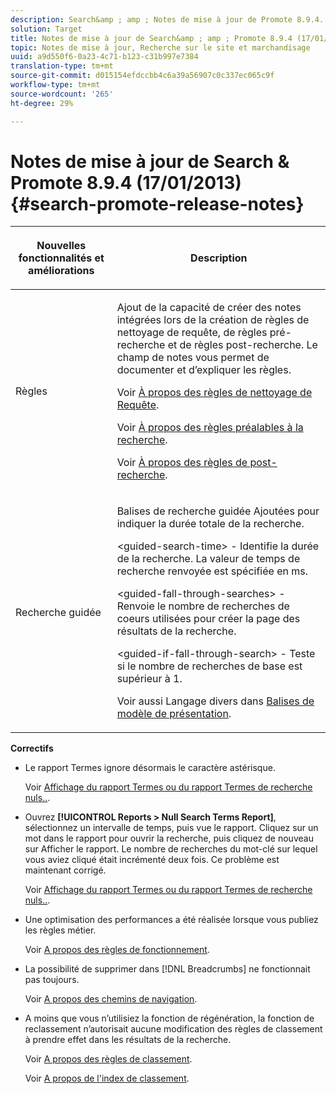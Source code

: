 ```yaml
---
description: Search&amp ; amp ; Notes de mise à jour de Promote 8.9.4.
solution: Target
title: Notes de mise à jour de Search&amp ; amp ; Promote 8.9.4 (17/01/2013)
topic: Notes de mise à jour, Recherche sur le site et marchandisage
uuid: a9d550f6-0a23-4c71-b123-c31b997e7384
translation-type: tm+mt
source-git-commit: d015154efdccbb4c6a39a56907c0c337ec065c9f
workflow-type: tm+mt
source-wordcount: '265'
ht-degree: 29%

---
```



# Notes de mise à jour de Search &amp; Promote 8.9.4 (17/01/2013){#search-promote-release-notes}

<table> 
 <thead> 
  <tr> 
   <th colname="col1" class="entry"> <p>Nouvelles fonctionnalités et améliorations </p> </th> 
   <th colname="col2" class="entry"> <p>Description </p> </th> 
  </tr> 
 </thead>
 <tbody> 
  <tr> 
   <td colname="col1"> <p>Règles </p> </td> 
   <td colname="col2"> <p> Ajout de la capacité de créer des notes intégrées lors de la création de règles de nettoyage de requête, de règles pré-recherche et de règles post-recherche. Le champ de notes vous permet de documenter et d’expliquer les règles. </p> <p>Voir <a href="../c-about-rules-menu/c-about-query-cleaning-rules.md#concept_17F3CDDC3C8A4128AF092A82B777B86C" format="dita" scope="local"> À propos des règles de nettoyage de Requête</a>. </p> <p>Voir <a href="../c-about-rules-menu/c-about-pre-search-rules.md#concept_5BF84BB6FACB4645BA9CB7496A01CD1F" format="dita" scope="local"> À propos des règles préalables à la recherche</a>. </p> <p>Voir <a href="../c-about-rules-menu/c-about-post-search-rules.md#concept_AF6ADFCC0ADF4A788003964939917FDE" format="dita" scope="local"> À propos des règles de post-recherche</a>. </p> </td> 
  </tr> 
  <tr> 
   <td colname="col1"> <p>Recherche guidée </p> </td> 
   <td colname="col2"> <p> Balises de recherche guidée Ajoutées pour indiquer la durée totale de la recherche. </p> <p> <span class="codeph"> &lt;guided-search-time&gt;</span> - Identifie la durée de la recherche. La valeur de temps de recherche renvoyée est spécifiée en ms. </p> <p> <span class="codeph"> &lt;guided-fall-through-searches&gt;</span> - Renvoie le nombre de recherches de coeurs utilisées pour créer la page des résultats de la recherche. </p> <p> <span class="codeph"> &lt;guided-if-fall-through-search&gt;</span> - Teste si le nombre de recherches de base est supérieur à 1. </p> <p>Voir aussi Langage divers dans <a href="../c-appendices/c-templates.md#reference_F1BBF616BCEC4AD7B2548ECD3CA74C64" format="dita" scope="local"> Balises de modèle de présentation</a>. </p> </td> 
  </tr> 
 </tbody> 
</table>

**Correctifs**

* Le rapport Termes ignore désormais le caractère astérisque.

   Voir [Affichage du rapport Termes ou du rapport Termes de recherche nuls..](../c-about-reports-menu/c-about-reports-menu.md#task_53B7ED1582DD4B0E8376546A7AFC789A).

* Ouvrez **[!UICONTROL Reports > Null Search Terms Report]**, sélectionnez un intervalle de temps, puis vue le rapport. Cliquez sur un mot dans le rapport pour ouvrir la recherche, puis cliquez de nouveau sur Afficher le rapport. Le nombre de recherches du mot-clé sur lequel vous aviez cliqué était incrémenté deux fois. Ce problème est maintenant corrigé.

   Voir [Affichage du rapport Termes ou du rapport Termes de recherche nuls..](../c-about-reports-menu/c-about-reports-menu.md#task_53B7ED1582DD4B0E8376546A7AFC789A).

* Une optimisation des performances a été réalisée lorsque vous publiez les règles métier.

   Voir [A propos des règles de fonctionnement](../c-about-rules-menu/c-about-business-rules.md#concept_2A93D76216754D3D8412CDEA00BD26BD).

* La possibilité de supprimer dans [!DNL Breadcrumbs] ne fonctionnait pas toujours.

   Voir [A propos des chemins de navigation](../c-about-design-menu/c-about-breadcrumbs.md#concept_FB8A943C594A4A1593B118141DA61F03).

* A moins que vous n’utilisiez la fonction de régénération, la fonction de reclassement n’autorisait aucune modification des règles de classement à prendre effet dans les résultats de la recherche.

   Voir [A propos des règles de classement](../c-about-rules-menu/c-about-ranking-rules.md#concept_F555C076759B4E81B925441CFE707397).

   Voir [A propos de l&#39;index de classement](../c-about-index-menu/c-about-re-rank-index.md#concept_147B0A9FCD51451787DA898E06F7C692).

